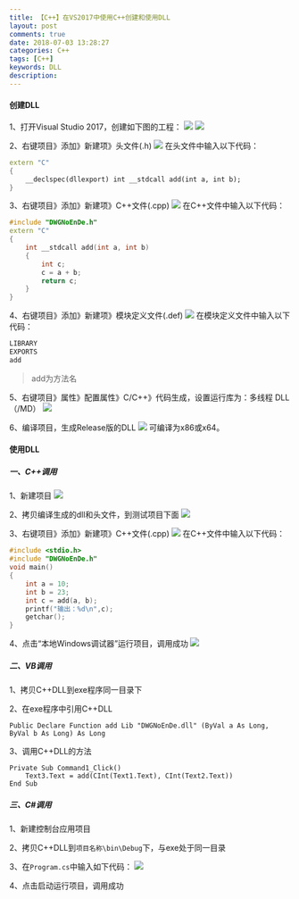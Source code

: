 ```yaml
---
title: 【C++】在VS2017中使用C++创建和使用DLL
layout: post
comments: true
date: 2018-07-03 13:28:27
categories: C++
tags: [C++]
keywords: DLL
description:
---
```


#### 创建DLL
1、打开Visual Studio 2017，创建如下图的工程：
![](https://picturebed-1258146968.cos.ap-beijing.myqcloud.com/newProject.png)
![](https://picturebed-1258146968.cos.ap-beijing.myqcloud.com/newProject2.png)

2、右键项目》添加》新建项》头文件(.h)
![](https://picturebed-1258146968.cos.ap-beijing.myqcloud.com/newh.png)
在头文件中输入以下代码：
``` C++
extern "C"
{
	__declspec(dllexport) int __stdcall add(int a, int b);
}
```

3、右键项目》添加》新建项》C++文件(.cpp)
![](https://picturebed-1258146968.cos.ap-beijing.myqcloud.com/newcpp.png)
在C++文件中输入以下代码：
``` C++
#include "DWGNoEnDe.h"
extern "C"
{
	int __stdcall add(int a, int b)
	{
		int c;
		c = a + b;
		return c;
	}
}
```

4、右键项目》添加》新建项》模块定义文件(.def)
![](https://picturebed-1258146968.cos.ap-beijing.myqcloud.com/newdef.png)
在模块定义文件中输入以下代码：
``` C++
LIBRARY
EXPORTS
add
```
> add为方法名

5、右键项目》属性》配置属性》C/C++》代码生成，设置运行库为：多线程 DLL（/MD）
![](https://picturebed-1258146968.cos.ap-beijing.myqcloud.com/%E5%A4%9A%E7%BA%BF%E7%A8%8BDLL.png)

6、编译项目，生成Release版的DLL
![](https://picturebed-1258146968.cos.ap-beijing.myqcloud.com/buildDLL.png)
可编译为x86或x64。


#### 使用DLL
##### 一、C++调用
1、新建项目
![](https://picturebed-1258146968.cos.ap-beijing.myqcloud.com/newWin32.png)

2、拷贝编译生成的dll和头文件，到测试项目下面
![](https://picturebed-1258146968.cos.ap-beijing.myqcloud.com/copyDLLAndH.png)

3、右键项目》添加》新建项》C++文件(.cpp)
![](https://picturebed-1258146968.cos.ap-beijing.myqcloud.com/newcpp2.png)
在C++文件中输入以下代码：
``` C++
#include <stdio.h>
#include "DWGNoEnDe.h"
void main()
{
	int a = 10;
	int b = 23;
	int c = add(a, b);
	printf("输出：%d\n",c);
	getchar();
}
```

4、点击“本地Windows调试器”运行项目，调用成功
![](https://picturebed-1258146968.cos.ap-beijing.myqcloud.com/excuteEXE.png)


##### 二、VB调用
1、拷贝C++DLL到exe程序同一目录下

2、在exe程序中引用C++DLL
```
Public Declare Function add Lib "DWGNoEnDe.dll" (ByVal a As Long, ByVal b As Long) As Long
```

3、调用C++DLL的方法
```
Private Sub Command1_Click()
    Text3.Text = add(CInt(Text1.Text), CInt(Text2.Text))
End Sub
```

##### 三、C#调用
1、新建控制台应用项目

2、拷贝C++DLL到`项目名称\bin\Debug`下，与exe处于同一目录

3、在`Program.cs`中输入如下代码：
![](https://picturebed-1258146968.cos.ap-beijing.myqcloud.com/Programe.cs)

4、点击启动运行项目，调用成功